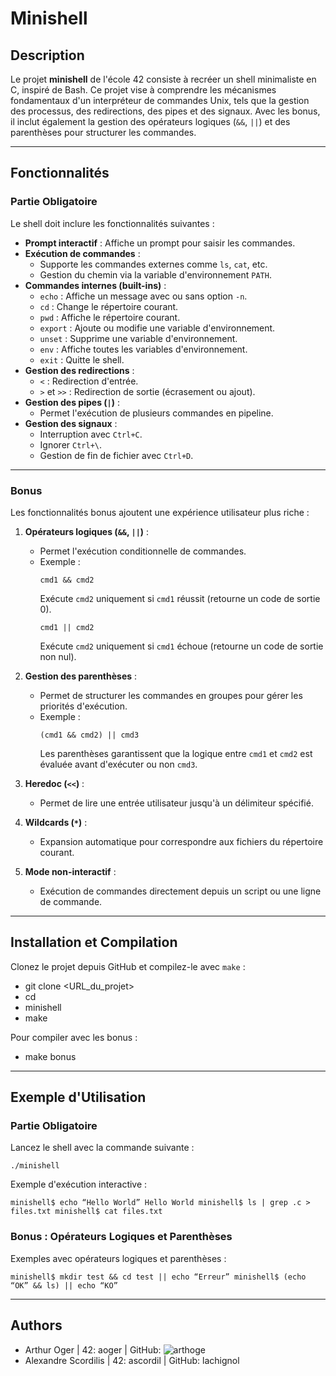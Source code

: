 # Minishell

## Description
Le projet **minishell** de l'école 42 consiste à recréer un shell minimaliste en C, inspiré de Bash. Ce projet vise à comprendre les mécanismes fondamentaux d'un interpréteur de commandes Unix, tels que la gestion des processus, des redirections, des pipes et des signaux. Avec les bonus, il inclut également la gestion des opérateurs logiques (`&&`, `||`) et des parenthèses pour structurer les commandes.

---

## Fonctionnalités

### Partie Obligatoire
Le shell doit inclure les fonctionnalités suivantes :
- **Prompt interactif** : Affiche un prompt pour saisir les commandes.
- **Exécution de commandes** :
  - Supporte les commandes externes comme `ls`, `cat`, etc.
  - Gestion du chemin via la variable d'environnement `PATH`.
- **Commandes internes (built-ins)** :
  - `echo` : Affiche un message avec ou sans option `-n`.
  - `cd` : Change le répertoire courant.
  - `pwd` : Affiche le répertoire courant.
  - `export` : Ajoute ou modifie une variable d'environnement.
  - `unset` : Supprime une variable d'environnement.
  - `env` : Affiche toutes les variables d'environnement.
  - `exit` : Quitte le shell.
- **Gestion des redirections** :
  - `<` : Redirection d'entrée.
  - `>` et `>>` : Redirection de sortie (écrasement ou ajout).
- **Gestion des pipes (`|`)** :
  - Permet l'exécution de plusieurs commandes en pipeline.
- **Gestion des signaux** :
  - Interruption avec `Ctrl+C`.
  - Ignorer `Ctrl+\`.
  - Gestion de fin de fichier avec `Ctrl+D`.

---

### Bonus
Les fonctionnalités bonus ajoutent une expérience utilisateur plus riche :
1. **Opérateurs logiques (`&&`, `||`)** :
   - Permet l'exécution conditionnelle de commandes.
   - Exemple :
     ```
     cmd1 && cmd2
     ```
     Exécute `cmd2` uniquement si `cmd1` réussit (retourne un code de sortie 0).
     ```
     cmd1 || cmd2
     ```
     Exécute `cmd2` uniquement si `cmd1` échoue (retourne un code de sortie non nul).

2. **Gestion des parenthèses** :
   - Permet de structurer les commandes en groupes pour gérer les priorités d'exécution.
   - Exemple :
     ```
     (cmd1 && cmd2) || cmd3
     ```
     Les parenthèses garantissent que la logique entre `cmd1` et `cmd2` est évaluée avant d'exécuter ou non `cmd3`.

3. **Heredoc (`<<`)** :
   - Permet de lire une entrée utilisateur jusqu'à un délimiteur spécifié.

4. **Wildcards (`*`)** :
   - Expansion automatique pour correspondre aux fichiers du répertoire courant.

5. **Mode non-interactif** :
   - Exécution de commandes directement depuis un script ou une ligne de commande.

---

## Installation et Compilation
Clonez le projet depuis GitHub et compilez-le avec `make` :
- git clone <URL_du_projet>
- cd 
- minishell
- make

Pour compiler avec les bonus :
- make bonus
---

## Exemple d'Utilisation

### Partie Obligatoire
Lancez le shell avec la commande suivante :

```
./minishell
```
Exemple d'exécution interactive :

```
minishell$ echo “Hello World” Hello World minishell$ ls | grep .c > files.txt minishell$ cat files.txt
```

### Bonus : Opérateurs Logiques et Parenthèses
Exemples avec opérateurs logiques et parenthèses :

``
minishell$ mkdir test && cd test || echo “Erreur” minishell$ (echo “OK” && ls) || echo “KO”
``

---

## Authors
- Arthur Oger | 42: aoger | GitHub: ![arthoge](https://github.com/arthoge)
- Alexandre Scordilis | 42: ascordil | GitHub: lachignol


